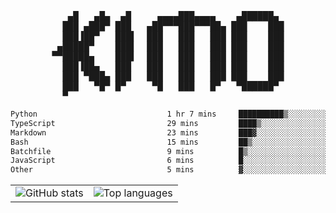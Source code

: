<div align="center">
<pre>
   ▄█   ▄█▄  ▄█     ▄▄▄▄███▄▄▄▄    ▄██████▄ 
  ███ ▄███▀ ███   ▄██▀▀▀███▀▀▀██▄ ███    ███
  ███▐██▀   ███▌  ███   ███   ███ ███    ███
 ▄█████▀    ███▌  ███   ███   ███ ███    ███
▀▀█████▄    ███▌  ███   ███   ███ ███    ███
  ███▐██▄   ███   ███   ███   ███ ███    ███
  ███ ▀███▄ ███   ███   ███   ███ ███    ███
  ███   ▀█▀ █▀     ▀█   ███   █▀   ▀██████▀ 
  ▀                                         
</pre>
  

<!--START_SECTION:waka-->

```txt
Python                             1 hr 7 mins     ██████████▒░░░░░░░░░░░░░░   41.36 %
TypeScript                         29 mins         ████▒░░░░░░░░░░░░░░░░░░░░   17.87 %
Markdown                           23 mins         ███▓░░░░░░░░░░░░░░░░░░░░░   14.24 %
Bash                               15 mins         ██▒░░░░░░░░░░░░░░░░░░░░░░   09.73 %
Batchfile                          9 mins          █▒░░░░░░░░░░░░░░░░░░░░░░░   05.87 %
JavaScript                         6 mins          █░░░░░░░░░░░░░░░░░░░░░░░░   03.73 %
Other                              5 mins          ▓░░░░░░░░░░░░░░░░░░░░░░░░   03.20 %
```

<!--END_SECTION:waka-->

<table align="center">
  <tr>
    <td valign="top">
      <img alt="GitHub stats"
           src="https://github-readme-stats.vercel.app/api?username=kim0chi&show_icons=true&hide_title=true&rank_icon=percentile&line_height=28&hide_border=true&theme=dark" />
    </td>
    <td valign="top">
      <img alt="Top languages"
           src="https://github-readme-stats.vercel.app/api/top-langs/?username=kim0chi&layout=compact&card_width=420&langs_count=8&hide_border=true&theme=dark" />
    </td>
  </tr>
</table>


